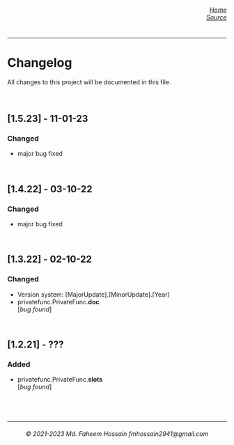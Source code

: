 <h6>
  <dl align="right">
    <dt><a href="https://github.com/Faheem41/Private-Function-in-Python" rel="noreferrer">Home</a></dt>
    <dt><a href="https://github.com/Faheem41/Private-Function-in-Python/blob/main/src/privatefunc.py" rel="noreferrer">Source</a></dt>
  </dl>
</h6>

#
----------------

# Changelog
All changes to this project will be documented in this file.
</br></br></br>

## [1.5.23] - 11-01-23
### Changed
- major bug fixed
</br>

## [1.4.22] - 03-10-22
### Changed
- major bug fixed
</br>

## [1.3.22] - 02-10-22
### Changed
- Version system: [MajorUpdate].[MinorUpdate].[Year]
- privatefunc.PrivateFunc.__doc__
</br>[*bug found*]
</br>

## [1.2.21] - ???
### Added
- privatefunc.PrivateFunc.__slots__
</br>[*bug found*]
</br>

#
----------------
<h6 align="center">© 2021-2023 Md. Faheem Hossain fmhossain2941@gmail.com</h6>
